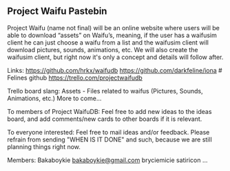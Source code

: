 Project Waifu Pastebin
-------------------------
Project Waifu (name not final) will be an online website where users will be able to download “assets” on Waifu’s, meaning, if the user has a waifusim client he can just choose a waifu from a list and the waifusim client will download pictures, sounds, animations, etc.
We will also create the waifusim client, but right now it's only a concept and details will follow after.
 
Links:
https://github.com/hrkx/waifudb
https://github.com/darkfeline/iona # Felines github
https://trello.com/projectwaifudb
 
Trello board slang:
Assets - Files related to waifus (Pictures, Sounds, Animations, etc.)
More to come...
 
To members of Project WaifuDB:
Feel free to add new ideas to the ideas board, and add comments/new cards to other boards if it is relevant.
 
To everyone interested:
Feel free to mail ideas and/or feedback. Please refrain from sending "WHEN IS IT DONE" and such, because we are still planning things right now.
 
Members:
Bakaboykie <bakaboykie@gmail.com>
bryciemicie
satiricon
...
